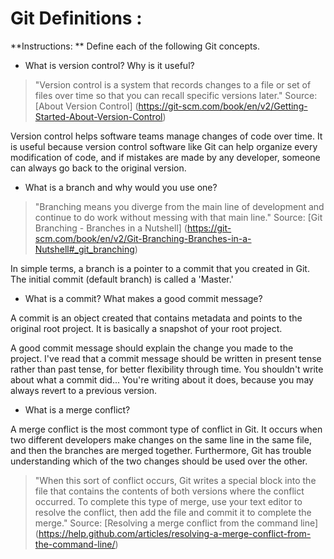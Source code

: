 # Git Definitions :

**Instructions: ** Define each of the following Git concepts.

* What is version control?  Why is it useful?

>"Version control is a system that records changes to a file or set of files over time so that you can recall specific versions later." Source: [About Version Control] (https://git-scm.com/book/en/v2/Getting-Started-About-Version-Control)

Version control helps software teams manage changes of code over time. It is useful because version control software like Git can help organize every modification of code, and if mistakes are made by any developer, someone can always go back to the original version.

* What is a branch and why would you use one?

>"Branching means you diverge from the main line of development and continue to do work without messing with that main line." Source: [Git Branching - Branches in a Nutshell] (https://git-scm.com/book/en/v2/Git-Branching-Branches-in-a-Nutshell#_git_branching)

In simple terms, a branch is a pointer to a commit that you created in Git. The initial commit (default branch) is called a 'Master.'


* What is a commit? What makes a good commit message?

A commit is an object created that contains metadata and points to the original root project. It is basically a snapshot of your root project.

A good commit message should explain the change you made to the project. I've read that a commit message should be written in present tense rather than past tense, for better flexibility through time. You shouldn't write about what a commit did... You're writing about it does, because you may always revert to a previous version.


* What is a merge conflict?

A merge conflict is the most commont type of conflict in Git. It occurs when two different developers make changes on the same line in the same file, and then the branches are merged together. Furthermore, Git has trouble understanding which of the two changes should be used over the other.

>"When this sort of conflict occurs, Git writes a special block into the file that contains the contents of both versions where the conflict occurred. To complete this type of merge, use your text editor to resolve the conflict, then add the file and commit it to complete the merge." Source: [Resolving a merge conflict from the command line] (https://help.github.com/articles/resolving-a-merge-conflict-from-the-command-line/)